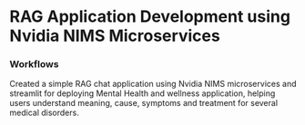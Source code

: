 # RAG Application Development using Nvidia NIMS Microservices

### Workflows
Created a simple RAG chat application using Nvidia NIMS microservices and streamlit for deploying Mental Health and wellness application, helping users understand meaning, cause, symptoms and treatment for several medical disorders. 
